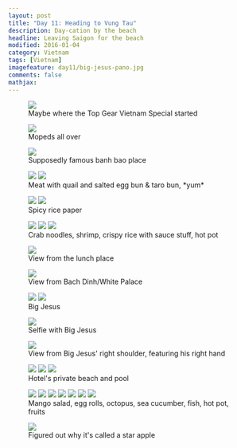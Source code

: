 ```yaml
---
layout: post
title: "Day 11: Heading to Vung Tau"
description: Day-cation by the beach
headline: Leaving Saigon for the beach
modified: 2016-01-04	
category: Vietnam
tags: [Vietnam]
imagefeature: day11/big-jesus-pano.jpg
comments: false
mathjax:
---
```


<figure>
<a href='{{ site.url }}/images/day11/top-gear.jpg'><img src='{{ site.url }}/images/day11/top-gear.jpg'></a>
    <figcaption>Maybe where the Top Gear Vietnam Special started</figcaption>
</figure>

<figure>
<a href='{{ site.url }}/images/day11/street.jpg'><img src='{{ site.url }}/images/day11/street.jpg'></a>
    <figcaption>Mopeds all over</figcaption>
</figure>

<figure>
<a href='{{ site.url }}/images/day11/banh-bao.jpg'><img src='{{ site.url }}/images/day11/banh-bao.jpg'></a>
    <figcaption>Supposedly famous banh bao place</figcaption>
</figure>

<figure class="half">
<a href='{{ site.url }}/images/day11/banh-bao1.jpg'><img src='{{ site.url }}/images/day11/banh-bao1.jpg'></a>
<a href='{{ site.url }}/images/day11/banh-bao2.jpg'><img src='{{ site.url }}/images/day11/banh-bao2.jpg'></a>
    <figcaption>Meat with quail and salted egg bun & taro bun, *yum*</figcaption>
</figure>

<figure class="half">
<a href='{{ site.url }}/images/day11/rice-paper1.jpg'><img src='{{ site.url }}/images/day11/rice-paper1.jpg'></a>
<a href='{{ site.url }}/images/day11/rice-paper2.jpg'><img src='{{ site.url }}/images/day11/rice-paper2.jpg'></a>
    <figcaption>Spicy rice paper</figcaption>
</figure>

<figure class="third">
<a href='{{ site.url }}/images/day11/lunch1.jpg'><img src='{{ site.url }}/images/day11/lunch1.jpg'></a>
<a href='{{ site.url }}/images/day11/lunch2.jpg'><img src='{{ site.url }}/images/day11/lunch2.jpg'></a>
<a href='{{ site.url }}/images/day11/lunch3.jpg'><img src='{{ site.url }}/images/day11/lunch3.jpg'></a>
    <figcaption>Crab noodles, shrimp, crispy rice with sauce stuff, hot pot</figcaption>
</figure>

<figure>
<a href='{{ site.url }}/images/day11/lunch-view.jpg'><img src='{{ site.url }}/images/day11/lunch-view.jpg'></a>
    <figcaption>View from the lunch place</figcaption>
</figure>

<figure>
<a href='{{ site.url }}/images/day11/house-view.jpg'><img src='{{ site.url }}/images/day11/house-view.jpg'></a>
    <figcaption>View from Bach Dinh/White Palace</figcaption>
</figure>

<figure class="half">
<a href='{{ site.url }}/images/day11/big-jesus1.jpg'><img src='{{ site.url }}/images/day11/big-jesus1.jpg'></a>
<a href='{{ site.url }}/images/day11/big-jesus2.jpg'><img src='{{ site.url }}/images/day11/big-jesus2.jpg'></a>
    <figcaption>Big Jesus</figcaption>
</figure>

<figure>
<a href='{{ site.url }}/images/day11/big-jesus-selfie.jpg'><img src='{{ site.url }}/images/day11/big-jesus-selfie.jpg'></a>
    <figcaption>Selfie with Big Jesus</figcaption>
</figure>

<figure>
<a href='{{ site.url }}/images/day11/big-jesus-pano.jpg'><img src='{{ site.url }}/images/day11/big-jesus-pano.jpg'></a>
    <figcaption>View from Big Jesus' right shoulder, featuring his right hand</figcaption>
</figure>

<figure class="third">
<a href='{{ site.url }}/images/day11/beach.jpg'><img src='{{ site.url }}/images/day11/beach.jpg'></a>
<a href='{{ site.url }}/images/day11/pool1.jpg'><img src='{{ site.url }}/images/day11/pool1.jpg'></a>
<a href='{{ site.url }}/images/day11/pool2.jpg'><img src='{{ site.url }}/images/day11/pool2.jpg'></a>
    <figcaption>Hotel's private beach and pool</figcaption>
</figure>

<figure class="third">
<a href='{{ site.url }}/images/day11/dinner1.jpg'><img src='{{ site.url }}/images/day11/dinner1.jpg'></a>
<a href='{{ site.url }}/images/day11/dinner2.jpg'><img src='{{ site.url }}/images/day11/dinner2.jpg'></a>
<a href='{{ site.url }}/images/day11/dinner3.jpg'><img src='{{ site.url }}/images/day11/dinner3.jpg'></a>
<a href='{{ site.url }}/images/day11/dinner4.jpg'><img src='{{ site.url }}/images/day11/dinner4.jpg'></a>
<a href='{{ site.url }}/images/day11/dinner5.jpg'><img src='{{ site.url }}/images/day11/dinner5.jpg'></a>
<a href='{{ site.url }}/images/day11/dinner6.jpg'><img src='{{ site.url }}/images/day11/dinner6.jpg'></a>
<a href='{{ site.url }}/images/day11/dinner7.jpg'><img src='{{ site.url }}/images/day11/dinner7.jpg'></a>
    <figcaption>Mango salad, egg rolls, octopus, sea cucumber, fish, hot pot, fruits</figcaption>
</figure>

<figure>
<a href='{{ site.url }}/images/day11/star-apple.jpg'><img src='{{ site.url }}/images/day11/star-apple.jpg'></a>
    <figcaption>Figured out why it's called a star apple</figcaption>
</figure>

